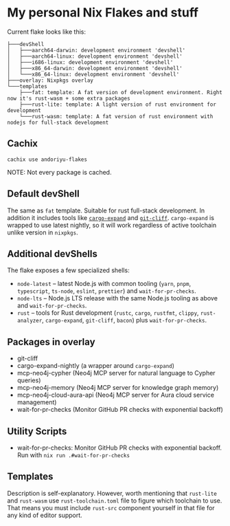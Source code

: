 # My personal Nix Flakes and stuff

Current flake looks like this:

```
├───devShell
│   ├───aarch64-darwin: development environment 'devshell'
│   ├───aarch64-linux: development environment 'devshell'
│   ├───i686-linux: development environment 'devshell'
│   ├───x86_64-darwin: development environment 'devshell'
│   └───x86_64-linux: development environment 'devshell'
├───overlay: Nixpkgs overlay
└───templates
    ├───fat: template: A fat version of development environment. Right now it's rust-wasm + some extra packages
    ├───rust-lite: template: A light version of rust environment for development
    └───rust-wasm: template: A fat version of rust environment with nodejs for full-stack development
```
## Cachix

```
cachix use andoriyu-flakes
```

NOTE: Not every package is cached. 

## Default devShell

  The same as `fat` template. Suitable for rust full-stack development. In addition it includes tools like [`cargo-expand`](https://github.com/dtolnay/cargo-expand) and [`git-cliff`](https://github.com/orhun/git-cliff). `cargo-expand` is wrapped to use latest nightly, so it will work regardless of active toolchain unlike version in `nixpkgs`.

## Additional devShells

The flake exposes a few specialized shells:

- `node-latest` – latest Node.js with common tooling (`yarn`, `pnpm`,
  `typescript`, `ts-node`, `eslint`, `prettier`) and `wait-for-pr-checks`.
- `node-lts` – Node.js LTS release with the same Node.js tooling as above
  and `wait-for-pr-checks`.
- `rust` – tools for Rust development (`rustc`, `cargo`, `rustfmt`, `clippy`,
  `rust-analyzer`, `cargo-expand`, `git-cliff`, `bacon`) plus
  `wait-for-pr-checks`.

## Packages in overlay

 - git-cliff
 - cargo-expand-nightly (a wrapper around `cargo-expand`)
 - mcp-neo4j-cypher (Neo4j MCP server for natural language to Cypher queries)
 - mcp-neo4j-memory (Neo4j MCP server for knowledge graph memory)
 - mcp-neo4j-cloud-aura-api (Neo4j MCP server for Aura cloud service management)
 - wait-for-pr-checks (Monitor GitHub PR checks with exponential backoff)

## Utility Scripts

 - wait-for-pr-checks: Monitor GitHub PR checks with exponential backoff. Run with `nix run .#wait-for-pr-checks`

## Templates

Description is self-explanatory. However, worth mentioning that `rust-lite` and `rust-wasm` use `rust-toolchain.toml` file to figure which toolchain to use.
That means you must include `rust-src` component yourself in that file for any kind of editor support.
